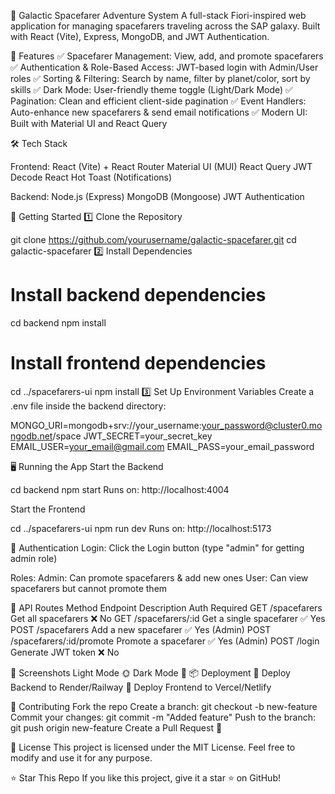🚀 Galactic Spacefarer Adventure System
A full-stack Fiori-inspired web application for managing spacefarers traveling across the SAP galaxy. Built with React (Vite), Express, MongoDB, and JWT Authentication.

🌌 Features
✅ Spacefarer Management: View, add, and promote spacefarers
✅ Authentication & Role-Based Access: JWT-based login with Admin/User roles
✅ Sorting & Filtering: Search by name, filter by planet/color, sort by skills
✅ Dark Mode: User-friendly theme toggle (Light/Dark Mode)
✅ Pagination: Clean and efficient client-side pagination
✅ Event Handlers: Auto-enhance new spacefarers & send email notifications
✅ Modern UI: Built with Material UI and React Query

🛠 Tech Stack

Frontend:
React (Vite) + React Router
Material UI (MUI)
React Query
JWT Decode
React Hot Toast (Notifications)

Backend:
Node.js (Express)
MongoDB (Mongoose)
JWT Authentication

🚀 Getting Started
1️⃣ Clone the Repository

git clone https://github.com/yourusername/galactic-spacefarer.git
cd galactic-spacefarer
2️⃣ Install Dependencies

# Install backend dependencies

cd backend
npm install

# Install frontend dependencies

cd ../spacefarers-ui
npm install
3️⃣ Set Up Environment Variables
Create a .env file inside the backend directory:

MONGO_URI=mongodb+srv://your_username:your_password@cluster0.mongodb.net/space
JWT_SECRET=your_secret_key
EMAIL_USER=your_email@gmail.com
EMAIL_PASS=your_email_password

🖥 Running the App
Start the Backend

cd backend
npm start
Runs on: http://localhost:4004

Start the Frontend

cd ../spacefarers-ui
npm run dev
Runs on: http://localhost:5173

👤 Authentication
Login: Click the Login button (type "admin" for getting admin role)

Roles:
Admin: Can promote spacefarers & add new ones
User: Can view spacefarers but cannot promote them

📌 API Routes
Method Endpoint Description Auth Required
GET /spacefarers Get all spacefarers ❌ No
GET /spacefarers/:id Get a single spacefarer ✅ Yes
POST /spacefarers Add a new spacefarer ✅ Yes (Admin)
POST /spacefarers/:id/promote Promote a spacefarer ✅ Yes (Admin)
POST /login Generate JWT token ❌ No

📸 Screenshots
Light Mode 🌞 Dark Mode 🌙
📦 Deployment
🔹 Deploy Backend to Render/Railway
🔹 Deploy Frontend to Vercel/Netlify

🤝 Contributing
Fork the repo
Create a branch: git checkout -b new-feature
Commit your changes: git commit -m "Added feature"
Push to the branch: git push origin new-feature
Create a Pull Request 🎉

📜 License
This project is licensed under the MIT License. Feel free to modify and use it for any purpose.

⭐ Star This Repo
If you like this project, give it a star ⭐ on GitHub!
